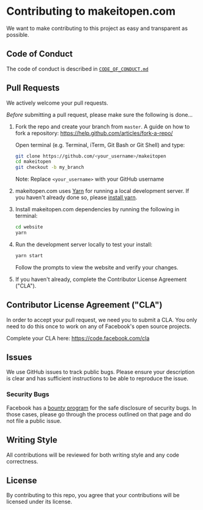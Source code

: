 # Contributing to makeitopen.com

We want to make contributing to this project as easy and transparent as
possible.

## Code of Conduct

The code of conduct is described in [`CODE_OF_CONDUCT.md`](/CODE_OF_CONDUCT.md)

## Pull Requests

We actively welcome your pull requests.

_Before_ submitting a pull request, please make sure the following is done…

1. Fork the repo and create your branch from `master`. A guide on how to fork a repository: https://help.github.com/articles/fork-a-repo/

   Open terminal (e.g. Terminal, iTerm, Git Bash or Git Shell) and type:

   ```sh
   git clone https://github.com/<your_username>/makeitopen
   cd makeitopen
   git checkout -b my_branch
   ```

   Note: Replace `<your_username>` with your GitHub username

2. makeitopen.com uses [Yarn](https://code.facebook.com/posts/1840075619545360) for running a local development server. If you haven't already done so, please [install yarn](https://yarnpkg.com/en/docs/install).

3. Install makeitopen.com dependencies by running the following in terminal:

   ```sh
   cd website
   yarn
   ```

4. Run the development server locally to test your install:

   ```sh
   yarn start
   ```

   Follow the prompts to view the website and verify your changes.

5. If you haven't already, complete the Contributor License Agreement ("CLA").

## Contributor License Agreement ("CLA")
In order to accept your pull request, we need you to submit a CLA. You only need
to do this once to work on any of Facebook's open source projects.

Complete your CLA here: <https://code.facebook.com/cla>

## Issues
We use GitHub issues to track public bugs. Please ensure your description is
clear and has sufficient instructions to be able to reproduce the issue.

### Security Bugs

Facebook has a [bounty program](https://www.facebook.com/whitehat/) for the safe
disclosure of security bugs. In those cases, please go through the process
outlined on that page and do not file a public issue.

## Writing Style
All contributions will be reviewed for both writing style and any code correctness.

## License
By contributing to this repo, you agree that your contributions will be licensed
under its license.
